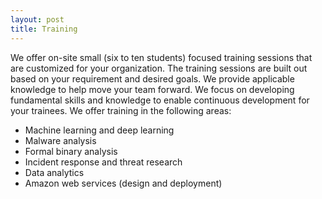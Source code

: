 ```yaml
---
layout: post
title: Training
---
```


We offer on-site small (six to ten students) focused training sessions that are customized for your organization. The training sessions are built out based on your requirement and desired goals. We provide applicable knowledge to help move your team forward. We focus on developing fundamental skills and knowledge to enable continuous development for your trainees. We offer training in the following areas:
-  Machine learning and deep learning
-  Malware analysis
-  Formal binary analysis
-  Incident response and threat research
-  Data analytics
-  Amazon web services (design and deployment)
